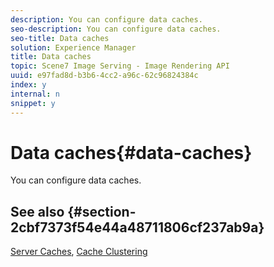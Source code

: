 ```yaml
---
description: You can configure data caches.
seo-description: You can configure data caches.
seo-title: Data caches
solution: Experience Manager
title: Data caches
topic: Scene7 Image Serving - Image Rendering API
uuid: e97fad8d-b3b6-4cc2-a96c-62c96824384c
index: y
internal: n
snippet: y
---
```


# Data caches{#data-caches}

You can configure data caches.

## See also {#section-2cbf7373f54e44a48711806cf237ab9a}

[Server Caches](../../../../is-api/image-serving-api-ref/c-configuration-and-administration/c-server-settings/r-server-caches.md#reference-f6c7f73ea10f4c3ca93acd79a856e00e), [Cache Clustering](../../../../is-api/image-serving-api-ref/c-configuration-and-administration/c-server-settings/r-cache-clustering.md#reference-a24c6b99da174203947788844626b951) 
